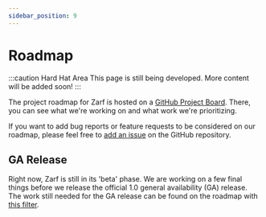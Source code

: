 ```yaml
---
sidebar_position: 9
---
```


# Roadmap

:::caution Hard Hat Area
This page is still being developed. More content will be added soon!
:::

The project roadmap for Zarf is hosted on a [GitHub Project Board](https://github.com/orgs/defenseunicorns/projects/1). There, you can see what we're working on and what work we're prioritizing.

If you want to add bug reports or feature requests to be considered on our roadmap, please feel free to [add an issue](https://github.com/defenseunicorns/zarf/issues) on the GitHub repository.


## GA Release

Right now, Zarf is still in its 'beta' phase. We are working on a few final things before we release the official 1.0 general availability (GA) release. The work still needed for the GA release can be found on the roadmap with [this filter](https://github.com/orgs/defenseunicorns/projects/1/views/1?filterQuery=repo%3A%22defenseunicorns%2Fzarf%22+milestone%3A%22zarf+ga%22).

<!-- TODO: Expected release cycle? -->
<!-- TODO: Plan to be GA soon? (but we're currently not..) -->
<!-- TODO: Link to GitHub project backlog -->

